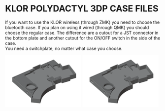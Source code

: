 # KLOR POLYDACTYL 3DP CASE FILES 

If you want to use the KLOR wireless (through ZMK) you need to choose the bluetooth case. If you plan on using it wired (through QMK) you should choose the regular case. The difference are a cutout for a JST connector in the bottom plate and another cutout for the ON/OFF switch in the side of the case.\
You need a switchplate, no matter what case you choose.

[<img alt="polydactyl" width="49%" src="/case/docs/images/polydactyl_3dp.png" title="polydactyl" />](/case/3DP/polydactyl/regular/)
[<img alt="polydactyl bluetooth" width="49%" src="/case/docs/images/polydactyl_3dp_ble.png" title="polydactyl bluetooth" />](/case/3DP/polydactyl/bluetooth/)